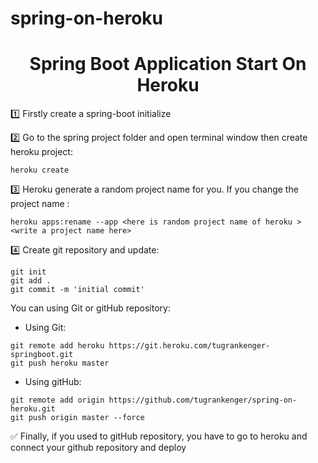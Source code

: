 # spring-on-heroku
<h1 align= "center">  Spring Boot Application Start On Heroku </h1>

1️⃣ Firstly create a spring-boot initialize

2️⃣ Go to the spring project folder and open terminal window then create heroku project:
```
heroku create
```
3️⃣ Heroku generate a random project name for you. If you change the project name :
```
heroku apps:rename --app <here is random project name of heroku > <write a project name here>
```
4️⃣ Create git repository and update:
```
git init
git add .
git commit -m 'initial commit'
```
You can using Git or gitHub repository:
* Using Git:
```
git remote add heroku https://git.heroku.com/tugrankenger-springboot.git
git push heroku master
```
* Using gitHub:
```
git remote add origin https://github.com/tugrankenger/spring-on-heroku.git
git push origin master --force
```
✅ Finally, if you used to gitHub repository, you have to go to heroku and connect your github repository and deploy  
